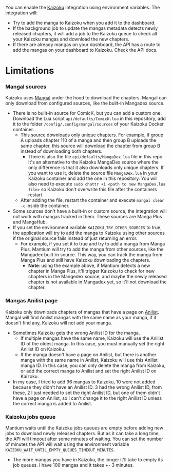 You can enable the [Kaizoku](https://github.com/oae/kaizoku) integration using environment variables. The integration will:

- Try to add the manga to Kaizoku when you add it to the dashboard.
- If the background job to update the mangas metadata detects newly released chapters, it will add a job to the Kaizoku queue to check all your Kaizoku mangas and download the new chapters.
- If there are already mangas on your dashboard, the API has a route to add the mangas on your dashboard to Kaizoku. Check the API docs.

# Limitations

### Mangal sources
Kaizoku uses [Mangal](https://github.com/metafates/mangal) under the hood to download the chapters. Mangal can only download from configured sources, like the built-in Mangadex source.
- There is no built-in source for ComicK, but you can add a custom one. Download the Lua script `api/defaults/ComicK.lua` in this repository, add it to the folder `/config/.config/mangal/sources` of your Kaizoku Docker container.
  - This source downloads only unique chapters. For example, if group A uploads chapter 110 of a manga and then group B uploads the same chapter, this source will download the chapter from group B instead of downloading both chapters.
    - There is also the file `api/defaults/MangaDex.lua` file in this repo. It's an alternative to the Kaizoku MangaDex source where the only difference is that it also downloads only unique chapters. If you want to use it, delete the source file `MangaDex.lua` in your Kaizoku container and add the one in this repository. You will also need to execute `sudo chattr +i <path to new MangaDex.lua file>` so Kaizoku don't overwrite this file after the containers restart.
  - After adding the file, restart the container and execute `mangal clear -c` inside the container.
- Some sources don't have a built-in or custom source, the integration will not work with mangas tracked in them. These sources are Manga Plus and MangaHub.
- If you set the environment variable `KAIZOKU_TRY_OTHER_SOURCES` to true, the application will try to add the manga to Kaizoku using other sources if the original source fails instead of just returning an error.
  - For example, if you set it to true and try to add a manga from Manga Plus, Mantium will try to add the manga from other sources, like the Mangadex built-in source. This way, you can track the manga from Manga Plus and still have Kaizoku downloading the chapters.
    - **Note**: using the example above, if Mantium detects a new chapter in Manga Plus, it'll trigger Kaizoku to check for new chapters in the Mangedex source, and maybe the newly released chapter is not available in Mangadex yet, so it'll not download the chapter.

### Mangas Anilist page
Kaizoku only downloads chapters of mangas that have a page on [Anilist](https://anilist.co/search/manga). Mangal will find Anilist mangas with the same name as your manga, if it doesn't find any, Kaizoku will not add your manga.
- Sometimes Kaizoku gets the wrong Anilist ID for the manga.
  - If multiple mangas have the same name, Kaizoku will use the Anilist ID of the oldest manga. In this case, you must manually set the right Anilist ID on Kaizoku.
  - If the manga doesn't have a page on Anilist, but there is another manga with the same name in Anilist, Kaizoku will use this Anilist manga ID. In this case, you can only delete the manga from Kaizoku, or add the correct manga to Anilist and set the right Anilist ID on Kaizoku.
- In my case, I tried to add 96 mangas to Kaizoku, 10 were not added because they didn't have an Anilist ID. 3 had the wrong Anilist ID, from these, 2 I just needed to set the right Anilist ID, but one of them didn't have a page on Anilist, so I can't change it to the right Anilist ID unless the correct manga is added to Anilist.

### Kaizoku jobs queue
Mantium waits until the Kaizoku jobs queues are empty before adding new jobs to download newly released chapters. But as it can take a long time, the API will timeout after some minutes of waiting. You can set the number of minutes the API will wait using the environment variable `KAIZOKU_WAIT_UNTIL_EMPTY_QUEUES_TIMEOUT_MINUTES`.
- The more mangas you have in Kaizoku, the longer it'll take to empty its job queues. I have 100 mangas and it takes +- 3 minutes.
